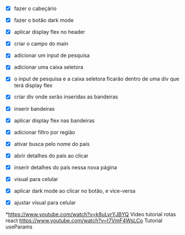 - [X] fazer o cabeçário
- [X] fazer o botão dark mode
- [X] aplicar display flex no header
- [X] criar o campo do main
- [X] adicionar um input de pesquisa
- [X] adicionar uma caixa seletora
- [X] o input de pesquisa e a caixa seletora ficarão dentro de uma div que terá display flex
- [X] criar div onde serão inseridas as bandeiras
- [X] inserir bandeiras
- [X] aplicar display flex nas bandeiras
- [X] adicionar filtro por região
- [X] ativar busca pelo nome do país
- [X] abrir detalhes do país ao clicar
- [X] inserir detalhes do país nessa nova página
- [X] visual para celular
- [X] aplicar dark mode ao clicar no botão, e vice-versa
- [X] ajustar visual para celular


*https://www.youtube.com/watch?v=k8uLyrYJBYQ
Vídeo tutorial rotas react
https://www.youtube.com/watch?v=t7VmF4WsLCo
Tutorial useParams